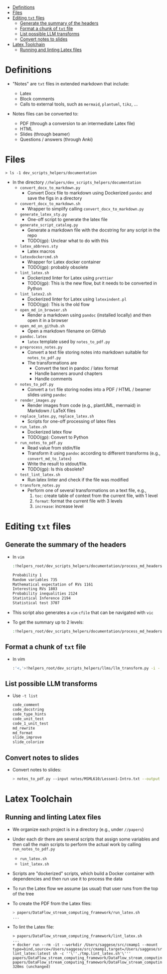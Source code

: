 <!-- toc -->

- [Definitions](#definitions)
- [Files](#files)
- [Editing `txt` files](#editing-txt-files)
  * [Generate the summary of the headers](#generate-the-summary-of-the-headers)
  * [Format a chunk of `txt` file](#format-a-chunk-of-txt-file)
  * [List possible LLM transforms](#list-possible-llm-transforms)
  * [Convert notes to slides](#convert-notes-to-slides)
- [Latex Toolchain](#latex-toolchain)
  * [Running and linting Latex files](#running-and-linting-latex-files)

<!-- tocstop -->

# Definitions

- "Notes" are `txt` files in extended markdown that include:
  - Latex
  - Block comments
  - Calls to external tools, such as `mermaid`, `plantuml`, `tikz`, ...

- Notes files can be converted to:
  - PDF (through a conversion to an intermediate Latex file)
  - HTML
  - Slides (through beamer)
  - Questions / answers (through Anki)

# Files
```
> ls -1 dev_scripts_helpers/documentation
```

- In the directory `//helpers/dev_scripts_helpers/documentation`
  - `convert_docx_to_markdown.py`
    - Convert Docx file to markdown using Dockerized `pandoc` and save the figs
      in a directory
  - `convert_docx_to_markdown.sh`
    - Wrapper to simplify calling `convert_docx_to_markdown.py`
  - `generate_latex_sty.py`
    - One-off script to generate the latex file
  - `generate_script_catalog.py`
    - Generate a markdown file with the docstring for any script in the repo
    - TODO(gp): Unclear what to do with this
  - `latex_abbrevs.sty`
    - Latex macros
  - `latexdockercmd.sh`
    - Wrapper for Latex docker container
    - TODO(gp): probably obsolete
  - `lint_latex.sh`
    - Dockerized linter for Latex using `prettier`
    - TODO(gp): This is the new flow, but it needs to be converted in Python
  - `lint_latex2.sh`
    - Dockerized linter for Latex using `latexindent.pl`
    - TODO(gp): This is the old flow
  - `open_md_in_browser.sh`
    - Render a markdown using `pandoc` (installed locally) and then open it in a
      browser
  - `open_md_on_github.sh`
    - Open a markdown filename on GitHub
  - `pandoc.latex`
    - `latex` template used by `notes_to_pdf.py`
  - `preprocess_notes.py`
    - Convert a text file storing notes into markdown suitable for
      `notes_to_pdf.py`
    - The transformations are
      - Convert the text in pandoc / latex format
      - Handle banners around chapters
      - Handle comments
  - `notes_to_pdf.py`
    - Convert a `txt` file storing nodes into a PDF / HTML / beamer slides using
      `pandoc`
  - `render_images.py`
    - Render images from code (e.g., plantUML, mermaid) in Markdown / LaTeX
      files
  - `replace_latex.py`, `replace_latex.sh`
    - Scripts for one-off processing of latex files
  - `run_latex.sh`
    - Dockerized latex flow
    - TODO(gp): Convert to Python
  - `run_notes_to_pdf.py`
    - Read value from stdin/file
    - Transform it using `pandoc` according to different transforms (e.g.,
      `convert_md_to_latex`)
    - Write the result to stdout/file.
    - TODO(gp): Is this obsolete?
  - `test_lint_latex.sh`
    - Run latex linter and check if the file was modified
  - `transform_notes.py`
    - Perform one of several transformations on a text file, e.g.,
      1. `toc`: create table of context from the current file, with 1 level
      2. `format`: format the current file with 3 levels
      3. `increase`: increase level

# Editing `txt` files

## Generate the summary of the headers

- In `vim`
  ```bash
  :!helpers_root/dev_scripts_helpers/documentation/process_md_headers.py -i % -m 1
  ```
  ```bash
  Probability 1
  Random variables 735
  Mathematical expectation of RVs 1161
  Interesting RVs 1803
  Probability inequalities 2124
  Statistical Inference 2194
  Statistical test 3707
  ```
- This script also generates a `vim` `cfile` that can be navigated with `vic`

- To get the summary up to 2 levels:
  ```bash
  :!helpers_root/dev_scripts_helpers/documentation/process_md_headers.py -i % -m 2
  ```

## Format a chunk of `txt` file

- In vim
  ```bash
  :'<,'>!helpers_root/dev_scripts_helpers/llms/llm_transform.py -i - -o - -t md_format
  ```

## List possible LLM transforms

- Use `-t list`
  ```bash
  code_comment
  code_docstring
  code_type_hints
  code_unit_test
  code_1_unit_test
  md_rewrite
  md_format
  slide_improve
  slide_colorize
  ```

## Convert notes to slides

- Convert notes to slides:
  ```bash
  > notes_to_pdf.py --input notes/MSML610/Lesson1-Intro.txt --output tmp.pdf -t slides --skip_action copy_to_gdrive --skip_action open --skip_action cleanup_after
  ```

# Latex Toolchain

## Running and linting Latex files

- We organize each project is in a directory (e.g., under `//papers`)
- Under each dir there are several scripts that assign some variables and then
  call the main scripts to perform the actual work by calling
  `run_notes_to_pdf.py`
  - `run_latex.sh`
  - `lint_latex.sh`

- Scripts are "dockerized" scripts, which build a Docker container with
  dependencies and then run use it to process the data

- To run the Latex flow we assume (as usual) that user runs from the top of the
  tree

- To create the PDF from the Latex files:

  ```bash
  > papers/DataFlow_stream_computing_framework/run_latex.sh
  ...
  ```

- To lint the Latex file:
  ```
  > papers/DataFlow_stream_computing_framework/lint_latex.sh
  ...
  + docker run --rm -it --workdir /Users/saggese/src/cmamp1 --mount type=bind,source=/Users/saggese/src/cmamp1,target=/Users/saggese/src/cmamp1 lint_latex:latest sh -c ''\''./tmp.lint_latex.sh'\''' papers/DataFlow_stream_computing_framework/DataFlow_stream_computing_framework.tex
  papers/DataFlow_stream_computing_framework/DataFlow_stream_computing_framework.tex 320ms (unchanged)
  ```
